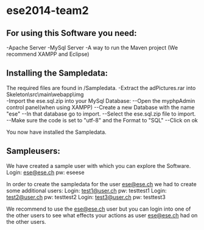 ese2014-team2
=============

For using this Software you need:
---------------------------------
-Apache Server
-MySql Server
-A way to run the Maven project
(We recommend XAMPP and Eclipse)

Installing the Sampledata:
-------------------------
The required files are found in /Sampledata.
-Extract the adPictures.rar into Skeleton\src\main\webapp\img\
-Import the ese.sql.zip into your MySql Database:
--Open the myphpAdmin control panel(when using XAMPP)
--Create a new Database with the name "ese"
--In that database go to import.
--Select the ese.sql.zip file to import.
--Make sure the code is set to "utf-8" and the Format to "SQL"
--Click on ok

You now have installed the Sampledata.

Sampleusers:
----------
We have created a sample user with which you can explore the Software.
Login: ese@ese.ch pw: eseese


In order to create the sampledata for the user ese@ese.ch we had to create some additional users:
Login: test1@user.ch  pw: testtest1
Login: test2@user.ch  pw: testtest2
Login: test3@user.ch  pw: testtest3

We recommend to use the ese@ese.ch user but you can login into one of the other users to see what effects your actions as user ese@ese.ch had on the other users.